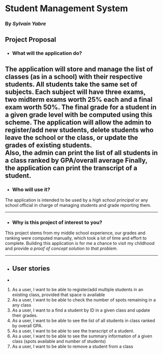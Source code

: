 # Student Management System

### By *Sylvain Yabre* ###

## Project Proposal
- ### What will the application do? ###
 
The application will store and manage the list of classes (as in a school) with their respective students. 
All students take the same set of subjects. 
Each subject will have three exams, two midterm exams worth 25% each and a final 
exam worth 50%. The final grade for a student in a given grade level with be computed using this scheme.
The application will  allow the admin to  register/add new students, delete students who leave the school 
or the class, or  update the grades of existing students.   
Also, the admin can print the list of all students in a class ranked by GPA/overall average
Finally, the application can  print the transcript of a student.
-------------
- ### Who will use it?
 
The application is intended to be used by a *high school principal* 
or any school official in charge of managing students and grade reporting them.
- --------------
- ### Why is this project of interest to you?
  
This project stems from my middle school experience, our grades and ranking were computed manually, which took a lot 
of time and effort to complete. Building this application is for me a chance to visit my childhood and provide
*a proof of concept solution to that problem*.

----------------------------
- ## User stories
- 
1. As a user, I want to be able to register/add multiple students in an existing class, provided that space is available
2. As a user, I want to be able to check the number of spots remaining in a any class
3. As a user, I want to  a find a student by ID in a given class and update their grades.
4. As a user, I want to be able to see the list of all students in class ranked by overall GPA.
5. As a user, I want to be able to see the transcript of a student.
6. As a user, I want to be able to see the summary information of a given class (spots available and number of students)
7. As a user, I want to be able to remove a student from a class






